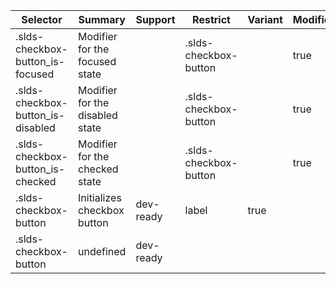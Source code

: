 

| Selector | Summary | Support | Restrict | Variant | Modifier |
|-------|-------|-------|-------|-------|-------|
| .slds-checkbox-button_is-focused | Modifier for the focused state |   | .slds-checkbox-button |   | true |
| .slds-checkbox-button_is-disabled | Modifier for the disabled state |   | .slds-checkbox-button |   | true |
| .slds-checkbox-button_is-checked | Modifier for the checked state |   | .slds-checkbox-button |   | true |
| .slds-checkbox-button | Initializes checkbox button | dev-ready | label | true |   |
| .slds-checkbox-button | undefined | dev-ready |   |   |   |